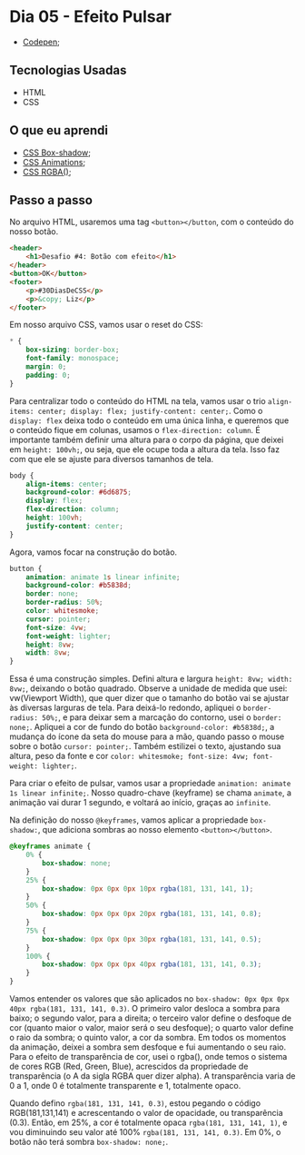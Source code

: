 # Dia 05 - Efeito Pulsar

-   [Codepen](https://codepen.io/lizvidotti91/pen/wvGmQdq);

## Tecnologias Usadas

-   HTML
-   CSS

## O que eu aprendi

-   [CSS Box-shadow](https://www.w3schools.com/cssref/css3_pr_box-shadow.asp);
-   [CSS Animations](https://www.w3schools.com/css/css3_animations.asp);
-   [CSS RGBA()](https://www.w3schools.com/cssref/func_rgba.asp);

## Passo a passo

No arquivo HTML, usaremos uma tag `<button></button`, com o conteúdo do nosso botão.

```html
<header>
    <h1>Desafio #4: Botão com efeito</h1>
</header>
<button>OK</button>
<footer>
    <p>#30DiasDeCSS</p>
    <p>&copy; Liz</p>
</footer>
```

Em nosso arquivo CSS, vamos usar o reset do CSS:

```css
* {
    box-sizing: border-box;
    font-family: monospace;
    margin: 0;
    padding: 0;
}
```

Para centralizar todo o conteúdo do HTML na tela, vamos usar o trio `align-items: center; display: flex; justify-content: center;`. Como o `display: flex` deixa todo o conteúdo em uma única linha, e queremos que o conteúdo fique em colunas, usamos o `flex-direction: column`. É importante também definir uma altura para o corpo da página, que deixei em `height: 100vh;`, ou seja, que ele ocupe toda a altura da tela. Isso faz com que ele se ajuste para diversos tamanhos de tela.

```css
body {
    align-items: center;
    background-color: #6d6875;
    display: flex;
    flex-direction: column;
    height: 100vh;
    justify-content: center;
}
```

Agora, vamos focar na construção do botão.

```css
button {
    animation: animate 1s linear infinite;
    background-color: #b5838d;
    border: none;
    border-radius: 50%;
    color: whitesmoke;
    cursor: pointer;
    font-size: 4vw;
    font-weight: lighter;
    height: 8vw;
    width: 8vw;
}
```

Essa é uma construção simples. Defini altura e largura `height: 8vw; width: 8vw;`, deixando o botão quadrado. Observe a unidade de medida que usei: vw(Viewport Width), que quer dizer que o tamanho do botão vai se ajustar às diversas larguras de tela. Para deixá-lo redondo, apliquei o `border-radius: 50%;`, e para deixar sem a marcação do contorno, usei o `border: none;`. Apliquei a cor de fundo do botão `background-color: #b5838d;`, a mudança do ícone da seta do mouse para a mão, quando passo o mouse sobre o botão `cursor: pointer;`. Também estilizei o texto, ajustando sua altura, peso da fonte e cor `color: whitesmoke; font-size: 4vw; font-weight: lighter;`.

Para criar o efeito de pulsar, vamos usar a propriedade `animation: animate 1s linear infinite;`. Nosso quadro-chave (keyframe) se chama `animate`, a animação vai durar 1 segundo, e voltará ao início, graças ao `infinite`.

Na definição do nosso `@keyframes`, vamos aplicar a propriedade `box-shadow:`, que adiciona sombras ao nosso elemento `<button></button>`.

```css
@keyframes animate {
    0% {
        box-shadow: none;
    }
    25% {
        box-shadow: 0px 0px 0px 10px rgba(181, 131, 141, 1);
    }
    50% {
        box-shadow: 0px 0px 0px 20px rgba(181, 131, 141, 0.8);
    }
    75% {
        box-shadow: 0px 0px 0px 30px rgba(181, 131, 141, 0.5);
    }
    100% {
        box-shadow: 0px 0px 0px 40px rgba(181, 131, 141, 0.3);
    }
}
```

Vamos entender os valores que são aplicados no `box-shadow: 0px 0px 0px 40px rgba(181, 131, 141, 0.3)`. O primeiro valor desloca a sombra para baixo; o segundo valor, para a direita; o terceiro valor define o desfoque de cor (quanto maior o valor, maior será o seu desfoque); o quarto valor define o raio da sombra; o quinto valor, a cor da sombra. Em todos os momentos da animação, deixei a sombra sem desfoque e fui aumentando o seu raio. Para o efeito de transparência de cor, usei o rgba(), onde temos o sistema de cores RGB (Red, Green, Blue), acrescidos da propriedade de transparência (o A da sigla RGBA quer dizer alpha). A transparência varia de 0 a 1, onde 0 é totalmente transparente e 1, totalmente opaco.

Quando defino `rgba(181, 131, 141, 0.3)`, estou pegando o código RGB(181,131,141) e acrescentando o valor de opacidade, ou transparência (0.3). Então, em 25%, a cor é totalmente opaca `rgba(181, 131, 141, 1)`, e vou diminuindo seu valor até 100% `rgba(181, 131, 141, 0.3)`. Em 0%, o botão não terá sombra `box-shadow: none;`.
